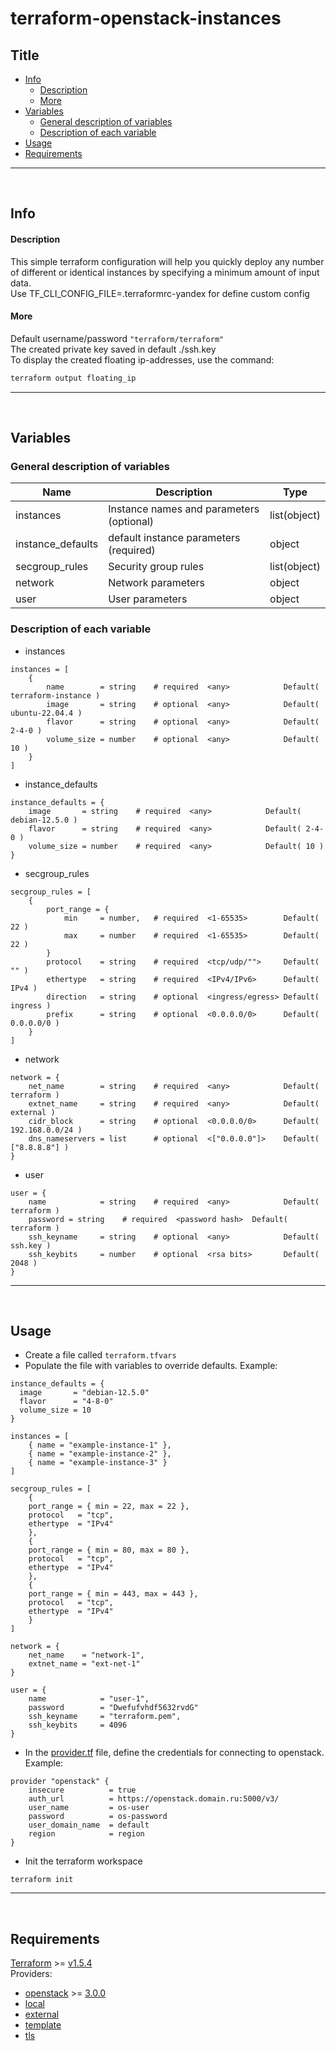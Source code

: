 # terraform-openstack-instances

## Title
- [Info](#info)
  - [Description](#description)
  - [More](#more)
- [Variables](#variables)
  - [General description of variables](#general-description-of-variables)
  - [Description of each variable](#description-of-each-variable)
- [Usage](#usage)
- [Requirements](#requirements)
---
<br />

## Info
#### Description
This simple terraform configuration will help you quickly deploy any number of different or identical instances by specifying a minimum amount of input data.<br />
Use TF_CLI_CONFIG_FILE=.terraformrc-yandex for define custom config
#### More
Default username/password `"terraform/terraform"`<br />
The created private key saved in default ./ssh.key<br />
To display the created floating ip-addresses, use the command:
```sh
terraform output floating_ip
```
---
<br />

## Variables
### General description of variables
| Name | Description | Type |
|---|---|---|
| instances | Instance names and parameters (optional) | list(object) |
| instance_defaults | default instance parameters (required) | object |
| secgroup_rules | Security group rules | list(object) |
| network | Network parameters | object |
| user | User parameters | object |

### Description of each variable
- instances
```hcl
instances = [
    {
        name        = string    # required  <any>            Default( terraform-instance )
        image       = string    # optional  <any>            Default( ubuntu-22.04.4 )
        flavor      = string    # optional  <any>            Default( 2-4-0 )
        volume_size = number    # optional  <any>            Default( 10 )
    }
]
```

- instance_defaults
```hcl
instance_defaults = {
    image       = string    # required  <any>            Default( debian-12.5.0 )
    flavor      = string    # required  <any>            Default( 2-4-0 )
    volume_size = number    # required  <any>            Default( 10 )
}
```

- secgroup_rules
```hcl
secgroup_rules = [
    {
        port_range = {
            min     = number,   # required  <1-65535>        Default( 22 )
            max     = number    # required  <1-65535>        Default( 22 )
        }
        protocol    = string    # required  <tcp/udp/"">     Default( "" )
        ethertype   = string    # required  <IPv4/IPv6>      Default( IPv4 )
        direction   = string    # optional  <ingress/egress> Default( ingress )
        prefix      = string    # optional  <0.0.0.0/0>      Default( 0.0.0.0/0 )
    }
]
```

- network
```hcl
network = {
    net_name        = string    # required  <any>            Default( terraform )
    extnet_name     = string    # required  <any>            Default( external )
    cidr_block      = string    # optional  <0.0.0.0/0>      Default( 192.168.0.0/24 )
    dns_nameservers = list      # optional  <["0.0.0.0"]>    Default( ["8.8.8.8"] )
}
```

- user
```hcl
user = {
    name            = string    # required  <any>            Default( terraform )
    password = string    # required  <password hash>  Default( terraform )
    ssh_keyname     = string    # optional  <any>            Default( ssh.key )
    ssh_keybits     = number    # optional  <rsa bits>       Default( 2048 )
}
```
---
<br />

## Usage
- Create a file called `terraform.tfvars`
- Populate the file with variables to override defaults. Example:
```hcl
instance_defaults = {
  image       = "debian-12.5.0"
  flavor      = "4-8-0"
  volume_size = 10
}

instances = [
    { name = "example-instance-1" },
    { name = "example-instance-2" },
    { name = "example-instance-3" }
]

secgroup_rules = [
    {
    port_range = { min = 22, max = 22 },
    protocol   = "tcp",
    ethertype  = "IPv4"
    },
    {
    port_range = { min = 80, max = 80 },
    protocol   = "tcp",
    ethertype  = "IPv4"
    },
    {
    port_range = { min = 443, max = 443 },
    protocol   = "tcp",
    ethertype  = "IPv4"
    }
]

network = {
    net_name    = "network-1",
    extnet_name = "ext-net-1"
}

user = {
    name            = "user-1",
    password        = "Dwefufvhdf5632rvdG"
    ssh_keyname     = "terraform.pem",
    ssh_keybits     = 4096
}
```
- In the [provider.tf](provider.tf) file, define the credentials for connecting to openstack. Example:
```hcl
provider "openstack" {
    insecure          = true
    auth_url          = https://openstack.domain.ru:5000/v3/
    user_name         = os-user
    password          = os-password
    user_domain_name  = default
    region            = region
}
```
- Init the terraform workspace
```hcl
terraform init
```
---
<br />

## Requirements
[Terraform](https://releases.hashicorp.com/terraform) >= [v1.5.4](https://releases.hashicorp.com/terraform/1.5.4/) <br />
Providers:
- [openstack](https://registry.terraform.io/providers/terraform-provider-openstack/openstack) >= [3.0.0](https://registry.terraform.io/providers/terraform-provider-openstack/openstack/3.0.0)
- [local](https://registry.terraform.io/providers/hashicorp/local)
- [external](https://registry.terraform.io/providers/hashicorp/external)
- [template](https://registry.terraform.io/providers/hashicorp/template/latest)
- [tls](https://registry.terraform.io/providers/hashicorp/tls)
